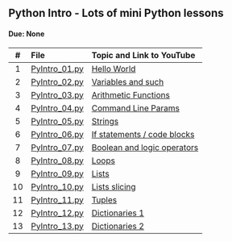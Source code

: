 ## Python Intro - Lots of mini Python lessons
#### Due: None


|   #   | File                           | Topic and Link to YouTube                                                              |
| :---: | :----------------------------- | :------------------------------------------------------------------------------------- |
|   1   | [PyIntro_01.py](PyIntro_01.py) | <a href="https://youtu.be/QckmB6pqnlU" target="_new" >Hello World </a>                 |
|   2   | [PyIntro_02.py](PyIntro_02.py) | <a href="https://youtu.be/yEdHlE7tElo" target="_new" >Variables and such</a>           |
|   3   | [PyIntro_03.py](PyIntro_03.py) | <a href="https://youtu.be/ZLrvwY0T2Dc" target="_new" >Arithmetic Functions</a>         |
|   4   | [PyIntro_04.py](PyIntro_04.py) | <a href="https://youtu.be/EFC_3v_vkyU" target="_new" > Command Line Params</a>         |
|   5   | [PyIntro_05.py](PyIntro_05.py) | <a href="https://youtu.be/Wd6kQfH5Q00" target="_new" >Strings </a>                     |
|   6   | [PyIntro_06.py](PyIntro_06.py) | <a href="https://youtu.be/G-AdW7Vj-Vo" target="_new" >If statements / code blocks </a> |
|   7   | [PyIntro_07.py](PyIntro_07.py) | <a href="https://youtu.be/xbZQ07QlzIE " target="_new"> Boolean and logic operators</a> |
|   8   | [PyIntro_08.py](PyIntro_08.py) | <a href="https://youtu.be/yZPi242Gj3U" target="_new" >Loops     </a>                   |
|   9   | [PyIntro_09.py](PyIntro_09.py) | <a href="https://youtu.be/LVU995Ct328" target="_new" > Lists</a>                       |
|  10   | [PyIntro_10.py](PyIntro_10.py) | <a href="https://youtu.be/tDppuOA4r5M" target="_new" >Lists slicing   </a>             |
|  11   | [PyIntro_11.py](PyIntro_11.py) | <a href="https://youtu.be/6Fh71QoIODE" target="_new" > Tuples </a>                     |
|  12   | [PyIntro_12.py](PyIntro_12.py) | <a href="https://youtu.be/DC8z2HwDpuE" target="_new" >Dictionaries 1 </a>              |
|  13   | [PyIntro_13.py](PyIntro_13.py) | <a href="https://youtu.be/x46PZ5OhxYk" target="_new" > Dictionaries 2</a>              |